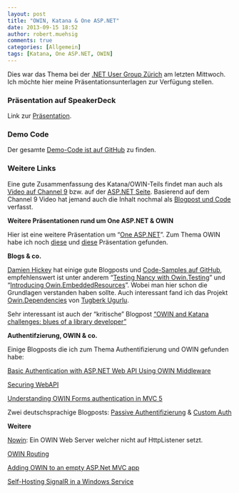 ```yaml
---
layout: post
title: "OWIN, Katana & One ASP.NET"
date: 2013-09-15 18:52
author: robert.muehsig
comments: true
categories: [Allgemein]
tags: [Katana, One ASP.NET, OWIN]
---
```

<p>Dies war das Thema bei der <a href="http://www.meetup.com/Zurich-Developers-NET-User-Group/events/136068682/">.NET User Group Zürich</a> am letzten Mittwoch. Ich möchte hier meine Präsentationsunterlagen zur Verfügung stellen. </p> <h3>Präsentation auf SpeakerDeck</h3> <p>Link zur <a href="https://speakerdeck.com/robert0muehsig/owin-katana-and-one-asp-dot-net-dot-dot-dot-uhmm-dot-dot-dot-what">Präsentation</a>.</p><script async class="speakerdeck-embed" data-id="88a9040000470131422366f6fcb71d82" data-ratio="1.77777777777778" src="//speakerdeck.com/assets/embed.js"></script> <h3>Demo Code</h3> <p>Der gesamte <a href="https://github.com/Code-Inside/Samples/tree/master/2013/OwinKatanaAndOneAspNet">Demo-Code ist auf GitHub</a> zu finden.</p> <h3>Weitere Links</h3> <p>Eine gute Zusammenfassung des Katana/OWIN-Teils findet man auch als <a href="http://channel9.msdn.com/Shows/Web+Camps+TV/The-Katana-Project-OWIN-for-ASPNET">Video auf Channel 9</a> bzw. auf der <a href="http://www.asp.net/aspnet/overview/owin-and-katana/an-overview-of-project-katana">ASP.NET Seite</a>. Basierend auf dem Channel 9 Video hat jemand auch die Inhalt nochmal als <a href="http://www.techbubbles.com/aspnet/what-is-katana-and-owin-for-asp-net/">Blogpost und Code</a> verfasst.</p> <p><strong>Weitere Präsentationen rund um One ASP.NET &amp; OWIN</strong></p> <p>Hier ist eine weitere Präsentation um “<a href="http://de.slideshare.net/kashyapa/one-aspnet-24464653">One ASP.NET</a>”. Zum Thema OWIN habe ich noch <a href="http://de.slideshare.net/cadekjiri/owin?from_search=1">diese</a> und <a href="https://speakerdeck.com/dustyburwell/owin-and-katana">diese</a> Präsentation gefunden.</p> <p><strong>Blogs &amp; co.</strong></p> <p><a href="http://dhickey.ie/">Damien Hickey</a> hat einige gute Blogposts und <a href="https://github.com/damianh">Code-Samples auf GitHub</a>, empfehlenswert ist unter anderem “<a href="http://dhickey.ie/post/2013/08/27/Testing-Nancy-with-OwinTesting.aspx">Testing Nancy with Owin.Testing</a>” und “<a href="http://dhickey.ie/post/2013/08/27/Introducing-OwinEmbeddedResources.aspx">Introducing Owin.EmbeddedResources</a>”. Wobei man hier schon die Grundlagen verstanden haben sollte. Auch interessant fand ich das Projekt <a href="https://github.com/tugberkugurlu/Owin.Dependencies">Owin.Dependencies</a> von <a href="http://www.tugberkugurlu.com/archive/owin-dependencies--an-ioc-container-adapter-into-owin-pipeline">Tugberk Ugurlu</a>.</p> <p>Sehr interessant ist auch der “kritische” Blogpost <a href="http://byterot.blogspot.ch/2013/08/OWIN-Katana-challenges-blues-library-developer-aspnetwebapi-nancyfx.html?spref=tw">“OWIN and Katana challenges: blues of a library developer”</a></p> <p><strong>Authentifzierung, OWIN &amp; co.</strong></p> <p>Einige Blogposts die ich zum Thema Authentifizierung und OWIN gefunden habe:</p> <p><a href="http://lbadri.wordpress.com/2013/07/13/basic-authentication-with-asp-net-web-api-using-owin-middleware/">Basic Authentication with ASP.NET Web API Using OWIN Middleware</a></p> <p><a href="https://speakerdeck.com/leastprivilege/securing-asp-dot-net-web-api-ndc-oslo-2013">Securing WebAPI</a></p> <p><a href="http://blogs.msdn.com/b/webdev/archive/2013/07/03/understanding-owin-forms-authentication-in-mvc-5.aspx">Understanding OWIN Forms authentication in MVC 5</a></p> <p>Zwei deutschsprachige Blogposts: <a href="http://www.softwarearchitekt.at/post/2013/09/01/Passive-Authentifizierungs-Middleware-mit-OWINKatana-entwickeln.aspx">Passive Authentifizierung</a> &amp; <a href="http://www.softwarearchitekt.at/post/2013/08/20/Benutzerdefinierte-Authentifizierungs-Strategien-in-ASPNET-vNext-mit-KatanaOWIN.aspx">Custom Auth</a></p> <p><strong>Weitere</strong></p> <p><a href="https://github.com/Bobris/Nowin">Nowin</a>: Ein OWIN Web Server welcher nicht auf HttpListener setzt.</p> <p><a href="http://www.aaron-powell.com/posts/2012-03-16-owin-routing.html">OWIN Routing</a></p> <p><a href="http://devblog.wesmcclure.com/posts/adding-owin-to-an-empty-aspnet-mvc-app">Adding OWIN to an empty ASP.Net MVC app</a></p> <p><a href="http://www.west-wind.com/weblog/posts/2013/Sep/04/SelfHosting-SignalR-in-a-Windows-Service">Self-Hosting SignalR in a Windows Service</a></p>
